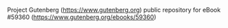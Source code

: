 Project Gutenberg (https://www.gutenberg.org) public repository for
eBook #59360 (https://www.gutenberg.org/ebooks/59360)

